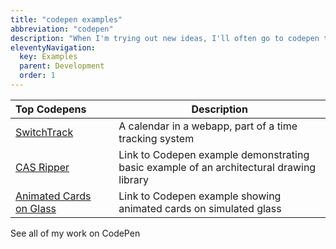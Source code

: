 ```yaml
---
title: "codepen examples"
abbreviation: "codepen"
description: "When I'm trying out new ideas, I'll often go to codepen to riff on them, but also to see what is already out there."
eleventyNavigation:
  key: Examples
  parent: Development
  order: 1
---
```


<div class="container px-0">

| Top Codepens       |   | Description  |
 :-----------------  | - | -            |
[SwitchTrack](https://codepen.io/AdamJolicoeur/pen/NWjOzwm "Link to Codepen example showing a calendar web application") | &nbsp;| A calendar in a webapp, part of a time tracking system |
[CAS Ripper](https://codepen.io/AdamJolicoeur/pen/XWpPmjw "Link to Codepen example demonstrating basic example of an architectural drawing library") | &nbsp;| Link to Codepen example demonstrating basic example of an architectural drawing library |
[Animated Cards on Glass](https://codepen.io/AdamJolicoeur/pen/XWNbJvp "Link to Codepen example showing animated cards on simulated glass") | &nbsp;| Link to Codepen example showing animated cards on simulated glass |

<sl-divider></sl-divider>

<sl-button href="[/development/examples](https://codepen.io/AdamJolicoeur)" target="_blank">
  <sl-icon slot="suffix" name="box-arrow-up-right"></sl-icon>
  See all of my work on CodePen
</sl-button>

<!-- <div class="container-xxl mb-2 py-2 px-3">
  <h2>
    CodePens
  </h2>
  <div class="row px-3">
    <p class="codepen" data-height="550" data-default-tab="result" data-slug-hash="NWjOzwm" data-user="AdamJolicoeur" style="height: 550px; box-sizing: border-box; display: flex; align-items: center; justify-content: center; border: 2px solid; margin: 1em 0; padding: 1em;">
      <span>See the Pen <a href="https://codepen.io/AdamJolicoeur/pen/NWjOzwm">
      SwitchTrack - Calendar</a> by Adam Jolicoeur (<a href="https://codepen.io/AdamJolicoeur">@AdamJolicoeur</a>)
      on <a href="https://codepen.io">CodePen</a>.</span>
    </p>
    <script async src="https://cpwebassets.codepen.io/assets/embed/ei.js"></script>
    <script async src="https://cpwebassets.codepen.io/assets/embed/ei.js"></script>
    <script async src="https://cpwebassets.codepen.io/assets/embed/ei.js"></script>
  </div>
</div> -->
</div>
